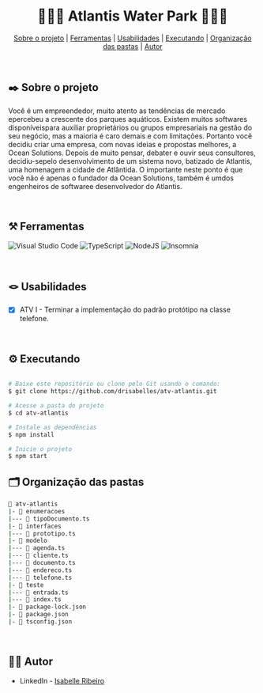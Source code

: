 <div align="center">

# 🏊🏻‍♀️ Atlantis Water Park 🏊🏻‍♀️

</div>

<div align="center">

[Sobre o projeto](#project) | [Ferramentas](#tools) | [Usabilidades](#usabilities) | [Executando](#running) | [Organização das pastas](#folders) | [Autor](#autor)

</br>

</div>

##  ✒️ Sobre o projeto <a name="project"></a>
Você é um empreendedor, muito atento as tendências de mercado epercebeu a crescente dos parques aquáticos. Existem muitos softwares disponíveispara auxiliar proprietários ou grupos empresariais na gestão do seu negócio, mas a maioria é caro demais e com limitações. Portanto você decidiu criar uma empresa, com novas ideias e propostas melhores, a Ocean Solutions. Depois de muito pensar, debater e ouvir seus consultores, decidiu-sepelo desenvolvimento de um sistema novo, batizado de Atlantis, uma homenagem a cidade de Atlântida. O importante neste ponto é que você não é apenas o fundador da Ocean Solutions, também é umdos engenheiros de softwaree desenvolvedor do Atlantis.

</br>

## ⚒️ Ferramentas <a name="tools"></a>

![Visual Studio Code](https://img.shields.io/badge/Visual%20Studio%20Code-e4d2e4.svg?style=for-the-badge&logo=visual-studio-code&logoColor=black)
![TypeScript](https://img.shields.io/badge/typescript-e4d2e4.svg?style=for-the-badge&logo=typescript&logoColor=black)
![NodeJS](https://img.shields.io/badge/node.js-e4d2e4?style=for-the-badge&logo=node.js&logoColor=black)
![Insomnia](https://img.shields.io/badge/Insomnia-e4d2e4?style=for-the-badge&logo=insomnia&logoColor=black) 

</br>

## 🪢 Usabilidades <a name="usabilities"></a>
- [X] ATV I - Terminar a implementação do padrão protótipo na classe telefone.

</br>

## ⚙️ Executando <a name="running"></a>

```bash

# Baixe este repositório ou clone pelo Git usando o comando:
$ git clone https://github.com/drisabelles/atv-atlantis.git

# Acesse a pasta do projeto
$ cd atv-atlantis

# Instale as dependências
$ npm install

# Inicie o projeto
$ npm start

```

## 🗂️ Organização das pastas <a name="folders"></a>

```bash
📂 atv-atlantis
|- 📁 enumeracoes
|--- 📄 tipoDocumento.ts
|- 📁 interfaces
|--- 📄 prototipo.ts
|- 📁 modelo
|--- 📄 agenda.ts
|--- 📄 cliente.ts
|--- 📄 documento.ts
|--- 📄 endereco.ts
|--- 📄 telefone.ts
|- 📁 teste
|--- 📄 entrada.ts
|--- 📄 index.ts
|- 📄 package-lock.json
|- 📄 package.json
|- 📄 tsconfig.json
```

</br>

## 👩‍💻 Autor <a name="autor"></a>

- LinkedIn - [Isabelle Ribeiro](https://www.linkedin.com/in/drisabelles/)
